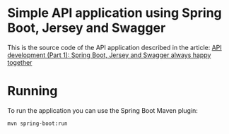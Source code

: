 # Simple API application using Spring Boot, Jersey and Swagger

This is the source code of the API application described in the article: [API development (Part 1): Spring Boot, Jersey and Swagger always happy together](https://holon-platform.com/blog/spring-boot-jersey-and-swagger-always-happy-together/)

# Running

To run the application you can use the Spring Boot Maven plugin:

```
mvn spring-boot:run
```
